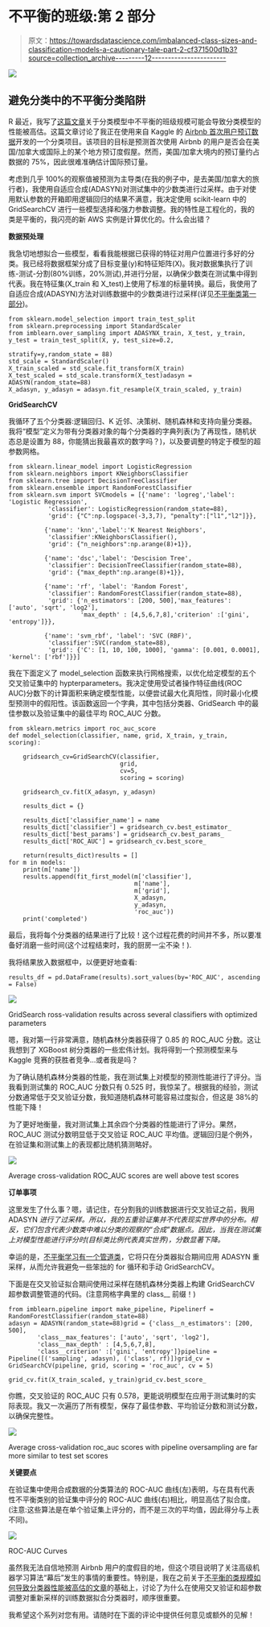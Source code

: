 # 不平衡的班级:第 2 部分

> 原文：<https://towardsdatascience.com/imbalanced-class-sizes-and-classification-models-a-cautionary-tale-part-2-cf371500d1b3?source=collection_archive---------12----------------------->

![](img/f0102f52b46b2ae68830e82d40de28d7.png)

## 避免分类中的不平衡分类陷阱

R 最近，我写了[这篇文章](https://medium.com/@rriso88/imbalanced-class-sizes-and-classification-models-a-cautionary-tale-3648b8586e03?source=your_stories_page---------------------------)关于分类模型中不平衡的班级规模可能会导致分类模型的性能被高估。这篇文章讨论了我正在使用来自 Kaggle 的 [Airbnb 首次用户预订数据](https://www.kaggle.com/c/airbnb-recruiting-new-user-bookings)开发的一个分类项目。该项目的目标是预测首次使用 Airbnb 的用户是否会在美国/加拿大或国际上的某个地方预订度假屋。然而，美国/加拿大境内的预订量约占数据的 75%，因此很难准确估计国际预订量。

考虑到几乎 100%的观察值被预测为主导类(在我的例子中，是去美国/加拿大的旅行者)，我使用自适应合成(ADASYN)对测试集中的少数类进行过采样。由于对使用默认参数的开箱即用逻辑回归的结果不满意，我决定使用 scikit-learn 中的 GridSearchCV 进行一些模型选择和强力参数调整。我的特性是工程化的，我的类是平衡的，我闪亮的新 AWS 实例是计算优化的。什么会出错？

**数据预处理**

我急切地想拟合一些模型，看看我能根据已获得的特征对用户位置进行多好的分类。我已经将数据框架分成了目标变量(y)和特征矩阵(X)。我对数据集执行了训练-测试-分割(80%训练，20%测试),并进行分层，以确保少数类在测试集中得到代表。我在特征集(X_train 和 X_test)上使用了标准的标量转换。最后，我使用了自适应合成(ADASYN)方法对训练数据中的少数类进行过采样(详见[不平衡类第一部分](https://medium.com/@rriso88/imbalanced-class-sizes-and-classification-models-a-cautionary-tale-3648b8586e03))。

```
from sklearn.model_selection import train_test_split
from sklearn.preprocessing import StandardScaler
from imblearn.over_sampling import ADASYNX_train, X_test, y_train, y_test = train_test_split(X, y, test_size=0.2, 
                                                stratify=y,random_state = 88)
std_scale = StandardScaler()
X_train_scaled = std_scale.fit_transform(X_train)
X_test_scaled = std_scale.transform(X_test)adasyn = ADASYN(random_state=88)
X_adasyn, y_adasyn = adasyn.fit_resample(X_train_scaled, y_train)
```

**GridSearchCV**

我循环了五个分类器:逻辑回归、K 近邻、决策树、随机森林和支持向量分类器。我将“模型”定义为带有分类器对象的每个分类器的字典列表(为了再现性，随机状态总是设置为 88，你能猜出我最喜欢的数字吗？)，以及要调整的特定于模型的超参数网格。

```
from sklearn.linear_model import LogisticRegression
from sklearn.neighbors import KNeighborsClassifier
from sklearn.tree import DecisionTreeClassifier
from sklearn.ensemble import RandomForestClassifier
from sklearn.svm import SVCmodels = [{'name': 'logreg','label': 'Logistic Regression',
           'classifier': LogisticRegression(random_state=88),
           'grid': {"C":np.logspace(-3,3,7), "penalty":["l1","l2"]}},

          {'name': 'knn','label':'K Nearest Neighbors',
           'classifier':KNeighborsClassifier(),
           'grid': {"n_neighbors":np.arange(8)+1}},

          {'name': 'dsc','label': 'Descision Tree', 
           'classifier': DecisionTreeClassifier(random_state=88),
           'grid': {"max_depth":np.arange(8)+1}},

          {'name': 'rf', 'label': 'Random Forest',
           'classifier': RandomForestClassifier(random_state=88),
           'grid': {'n_estimators': [200, 500],'max_features': ['auto', 'sqrt', 'log2'],
                    'max_depth' : [4,5,6,7,8],'criterion' :['gini', 'entropy']}},

          {'name': 'svm_rbf', 'label': 'SVC (RBF)',
           'classifier':SVC(random_state=88),
           'grid': {'C': [1, 10, 100, 1000], 'gamma': [0.001, 0.0001], 'kernel': ['rbf']}}]
```

我在下面定义了 model_selection 函数来执行网格搜索，以优化给定模型的五个交叉验证集中的 hypterparameters。我决定使用受试者操作特征曲线(ROC AUC)分数下的计算面积来确定模型性能，以便尝试最大化真阳性，同时最小化模型预测中的假阳性。该函数返回一个字典，其中包括分类器、GridSearch 中的最佳参数以及验证集中的最佳平均 ROC_AUC 分数。

```
from sklearn.metrics import roc_auc_score
def model_selection(classifier, name, grid, X_train, y_train, scoring):

    gridsearch_cv=GridSearchCV(classifier, 
                               grid,
                               cv=5, 
                               scoring = scoring)

    gridsearch_cv.fit(X_adasyn, y_adasyn)

    results_dict = {}

    results_dict['classifier_name'] = name    
    results_dict['classifier'] = gridsearch_cv.best_estimator_
    results_dict['best_params'] = gridsearch_cv.best_params_
    results_dict['ROC_AUC'] = gridsearch_cv.best_score_

    return(results_dict)results = []
for m in models:    
    print(m['name'])    
    results.append(fit_first_model(m['classifier'], 
                                   m['name'],
                                   m['grid'],
                                   X_adasyn, 
                                   y_adasyn, 
                                   'roc_auc'))      
    print('completed')
```

最后，我将每个分类器的结果进行了比较！这个过程花费的时间并不多，所以要准备好消磨一些时间(这个过程结束时，我的厨房一尘不染！).

我将结果放入数据框中，以便更好地查看:

```
results_df = pd.DataFrame(results).sort_values(by='ROC_AUC', ascending = False)
```

![](img/f311c4441ad8d073578eff0ff30f9f65.png)

GridSearch ross-validation results across several classifiers with optimized parameters

嗯，我对第一行非常满意，随机森林分类器获得了 0.85 的 ROC_AUC 分数。这让我想到了 XGBoost 树分类器的一些宏伟计划。我将得到一个预测模型来与 Kaggle 竞赛的获胜者竞争…或者我是吗？

为了确认随机森林分类器的性能，我在测试集上对模型的预测性能进行了评分。当我看到测试集的 ROC_AUC 分数只有 0.525 时，我惊呆了。根据我的经验，测试分数通常低于交叉验证分数，我知道随机森林可能容易过度拟合，但这是 38%的性能下降！

为了更好地衡量，我对测试集上其余四个分类器的性能进行了评分。果然，ROC_AUC 测试分数明显低于交叉验证 ROC_AUC 平均值。逻辑回归是个例外，在验证集和测试集上的表现都比随机猜测略好。

![](img/c56fd30d12b1fb96e3b1099489766884.png)

Average cross-validation ROC_AUC scores are well above test scores

**订单事项**

这里发生了什么事？嗯，请记住，在分割我的训练数据进行交叉验证之前，我用 ADASYN *进行了过采样。所以，我的五重验证集并不代表现实世界中的分布。相反，它们包含代表少数类中难以分类的观察的“合成”数据点。因此，当我在测试集上对模型性能进行评分时(目标类比例代表真实世界)，分数显著下降。*

幸运的是，[不平衡学习有一个管道类](https://imbalanced-learn.readthedocs.io/en/stable/generated/imblearn.pipeline.Pipeline.html)，它将只在分类器拟合期间应用 ADASYN 重采样，从而允许我避免一些笨拙的 for 循环和手动 GridSearchCV。

下面是在交叉验证拟合期间使用过采样在随机森林分类器上构建 GridSearchCV 超参数调整管道的代码。(注意网格字典里的 class__ 前缀！)

```
from imblearn.pipeline import make_pipeline, Pipelinerf = RandomForestClassifier(random_state=88)
adasyn = ADASYN(random_state=88)grid = {'class__n_estimators': [200, 500],
        'class__max_features': ['auto', 'sqrt', 'log2'],
        'class__max_depth' : [4,5,6,7,8],
        'class__criterion' :['gini', 'entropy']}pipeline = Pipeline([('sampling', adasyn), ('class', rf)])grid_cv = GridSearchCV(pipeline, grid, scoring = 'roc_auc', cv = 5)

grid_cv.fit(X_train_scaled, y_train)grid_cv.best_score_
```

你瞧，交叉验证的 ROC_AUC 只有 0.578，更能说明模型在应用于测试集时的实际表现。我又一次遍历了所有模型，保存了最佳参数、平均验证分数和测试分数，以确保完整性。

![](img/28be5d83f1b75326273fe6219a3f7a11.png)

Average cross-validation roc_auc scores with pipeline oversampling are far more similar to test set scores

**关键要点**

在验证集中使用合成数据的分类算法的 ROC-AUC 曲线(左)表明，与在具有代表性不平衡类别的验证集中评分的 ROC-AUC 曲线(右)相比，明显高估了拟合度。(注意:这些算法是在单个验证集上评分的，而不是三次的平均值，因此得分与上表不同)。

![](img/efe746feec212b80bad27c67160f0219.png)

ROC-AUC Curves

虽然我无法自信地预测 Airbnb 用户的度假目的地，但这个项目说明了关注高级机器学习算法“幕后”发生的事情的重要性。特别是，我在之前关于[不平衡的类规模如何导致分类器性能被高估的文章](https://medium.com/@rriso88/imbalanced-class-sizes-and-classification-models-a-cautionary-tale-3648b8586e03)的基础上，讨论了为什么在使用交叉验证和超参数调整对重新采样的训练数据拟合分类器时，顺序很重要。

我希望这个系列对您有用。请随时在下面的评论中提供任何意见或额外的见解！